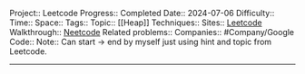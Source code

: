 Project:: Leetcode
Progress:: Completed
Date:: 2024-07-06
Difficulty:: 
Time:: 
Space:: 
Tags:: 
Topic:: [[Heap]]
Techniques:: 
Sites:: [Leetcode](https://leetcode.com/problems/task-scheduler/description/)
Walkthrough:: [Neetcode]()
Related problems:: 
Companies:: #Company/Google
Code:: 
Note:: Can start -> end by myself just using hint and topic from Leetcode.

---
